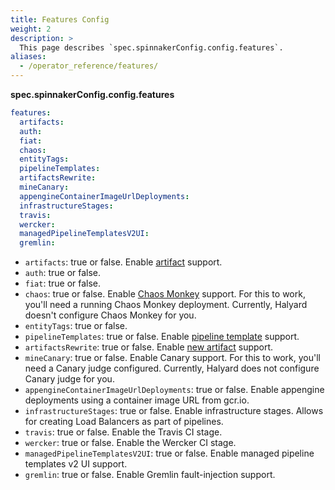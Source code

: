 ```yaml
---
title: Features Config
weight: 2
description: >
  This page describes `spec.spinnakerConfig.config.features`.
aliases:
  - /operator_reference/features/
---
```


**spec.spinnakerConfig.config.features**

```yaml
features:
  artifacts:
  auth:
  fiat:
  chaos:
  entityTags:
  pipelineTemplates:
  artifactsRewrite:
  mineCanary:
  appengineContainerImageUrlDeployments:
  infrastructureStages:
  travis:
  wercker:
  managedPipelineTemplatesV2UI:
  gremlin:
```

- `artifacts`: true or false. Enable [artifact](https://spinnaker.io/reference/artifacts/) support.
- `auth`: true or false.
- `fiat`: true or false.
- `chaos`: true or false. Enable [Chaos Monkey](https://github.com/Netflix/chaosmonkey/wiki) support. For this to work, you'll need a running Chaos Monkey deployment. Currently, Halyard doesn't configure Chaos Monkey for you.
- `entityTags`: true or false.
- `pipelineTemplates`: true or false. Enable [pipeline template](https://github.com/spinnaker/dcd-spec) support.
- `artifactsRewrite`: true or false.  Enable [new artifact](https://www.spinnaker.io/reference/artifacts-with-artifactsrewrite/) support.
- `mineCanary`: true or false. Enable Canary support. For this to work, you'll need a Canary judge configured. Currently, Halyard does not configure Canary judge for you.
- `appengineContainerImageUrlDeployments`: true or false. Enable appengine deployments using a container image URL from gcr.io.
- `infrastructureStages`: true or false. Enable infrastructure stages. Allows for creating Load Balancers as part of pipelines.
- `travis`: true or false. Enable the Travis CI stage.
- `wercker`: true or false. Enable the Wercker CI stage.
- `managedPipelineTemplatesV2UI`: true or false. Enable managed pipeline templates v2 UI support.
- `gremlin`: true or false. Enable Gremlin fault-injection support.
